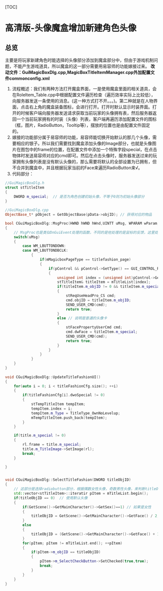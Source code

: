 [TOC]
# 高清版-头像魔盒增加新建角色头像
## 总览
主要是将玩家新建角色时能选择的头像部分添加到魔盒部分中，但由于游戏机制问题，不能产生游戏道具，所以魔盒的这一部分需要用易容师的功能嫁接过来。
**改动文件：GuiMagicBoxDlg.cpp,MagicBoxTitleItemManager.cpp外加配置文件commonconfig.xml**
1. 流程概述：我们有两种方法打开魔盒界面，一是使用魔盒里面的相关道具，会在RoleItem_Table.cpp中根据配置文件遍历检查（遍历效率实际上比较低），向服务器发送一条使用的消息。(这一种方式打不开。。。)。第二种就是在人物界面，点击右上角的魔盒装备图标，会进行打开。打开时默认显示时装界面。打开的时候客户端向服务器发送请求获取当前玩家的头像拥有表，然后服务器返回一个当前玩家拥有的时装（头像）列表，客户端再遍历添加配置文件的图标（框，图片，RadioButton，Tooltip等），摆放的位置也是由配置文件固定的。
2. 嫁接的功能部分属于易容师的功能，易容师能切换开始默认的那几个头像，需要相应的银子。所以我们需要找到魔盒添加头像的Image部分，也就是头像图片在图包中的frame的位置，在配置文件中添加一个特殊字段special，在点击物体时发送易容师对应的cmd即可。然后在点击头像时，服务器发送过来的玩家拥有头像列表是没有默认头像的，那么需要将默认的全部设置为已拥有，但不合并到魔盒中，并且根据玩家当前的Face来遍历RadioButton来√。
3. 代码部分：
```C++
//GuiMagicBoxDlg.h
struct stTitleItem
{
    DWORD m_special;  // 是否为角色创建初始头像，不等于0则为初始头像部分
}
    
//GuiMagicBoxDlg.cpp
ObjectBase_t* pObject = GetObjectBase(pData->objID); // 获得对应的物品

bool CGuiMagicBoxDlg::MsgProc(HWND hWND hWnd,UINTT uMsg, WPARAM wParam,LPARAM lParam)
{
    // MsgProc也是类似OnGuiEvent处理的函数，不同的是他处理的是鼠标的反馈，这里处理RadioButton,根据你点击的GuiControl,结合当前所在页面（头像页面）来发送消息
    switch(uMsg)
    {
        case WM_LBUTTONDOWN:
        case WM_LBUTTONDBCLK:
            {
                if(mMagicboxPageType == titlefashion_page)
                {
                    if(pControl && pControl->GetType() == GUI_CONTROL_RADIOBUTTON)
                    {
                        unsigned int index = (unsigned int)pControl->GetUserData();
                        stTitleItem& titleItem = mTitleList[index];
                        if(titleItem.m_objID != 0 && titleItem.m_special == 0)
                        {
                            stReqUseHeadPro_CS cmd;
                            cmd.objID = titleItem.m_objID;
                            SEND_USER_CMD(cmd);
                            return true;
                        }
                        else // 说明是普通的头像卡
                        {
                            stFacePropertyUserCmd cmd;
                            cmd.dwFace = titleItem.m_special;
                            SEND_USER_CMD(cmd);
                            return true;
                        }
                    }
                }
            }
    }
}
      
void CGuiMagicBoxDlg::UpdateTitleFashionUI()
{
    for(auto i = 0; i < titleFashionCfg.size(); ++i)
    {
        if(titleFashionCfg[i].dwoSpecial != 0)
        {
            stTempTitleItem tempItem;
            tempItem.index = i;
            tempItem.m_Type = TitleType_OwnNoLevelup;
            mTempTitleItem.push_back(tempItem);
        }
    }

    if(title.m_special != 0)
    {
        rl.frame = title.m_special;
        title.m_TitleImage->SetImage(rl);
        break;
    }

}


void CGuiMagicBoxDlg::SelectTitleFashion(DWORD titleObjID)
{
    // 这部分是选择radiobutton部分，根据偶数女性头像，奇数男性头像，来判断titleObjID,注意配置中的位置是跟radiobutton位置顺序一一对应的。（对默认头像来说）
    std::vector<stTitleItem>::iteratir pItem = mTitleList.begin();
    if(titleObjID == 0)  // 使用默认头像
    {
        if(GetScene()->GetMainCharacter()->GetSex()==1) // 如果是女性
        {
            titleObjID = GetScene()->GetMainCharacter()->GetFace() / 2;
        }
        else    
        {
            titleObjID = (GetScene()->GetMainCharacter()->GetFace() + 1 )/ 2;
        }
        for(pItem; pItem != mTitleList.end(); ++pItem)
        {
            if(pItem->m_objID == titleObjID)
            {
                pItem->m_SelectCheckButton->SetChecked(true,true);
                break;
            }
        }
    }
}
```